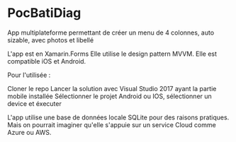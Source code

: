 # PocBatiDiag
App multiplateforme permettant de créer un menu de 4 colonnes, auto sizable, avec photos et libellé

L'app est en Xamarin.Forms
Elle utilise le design pattern MVVM.
Elle est compatible iOS et Android.

Pour l'utilisée :

Cloner le repo
Lancer la solution avec Visual Studio 2017 ayant la partie mobile installée
Sélectionner le projet Android ou IOS, sélectionner un device et éxecuter


L'app utilise une base de données locale SQLite pour des raisons pratiques.
Mais on pourrait imaginer qu'elle s'appuie sur un service Cloud comme Azure ou AWS.

